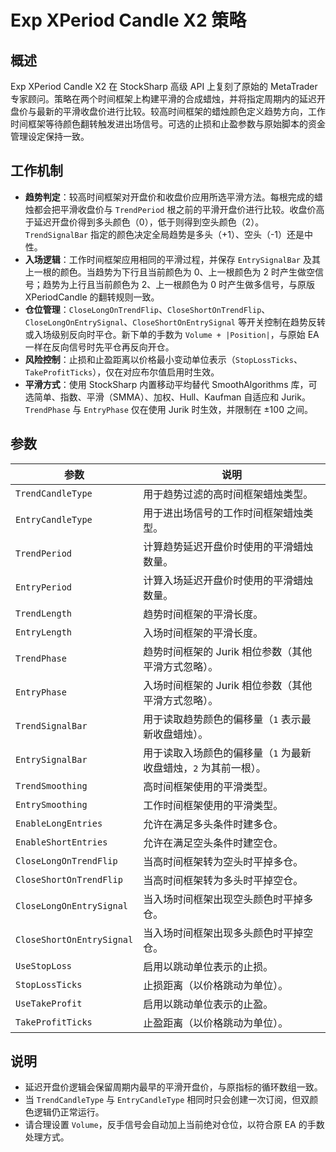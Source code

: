 # Exp XPeriod Candle X2 策略

## 概述
Exp XPeriod Candle X2 在 StockSharp 高级 API 上复刻了原始的 MetaTrader 专家顾问。策略在两个时间框架上构建平滑的合成蜡烛，并将指定周期内的延迟开盘价与最新的平滑收盘价进行比较。较高时间框架的蜡烛颜色定义趋势方向，工作时间框架等待颜色翻转触发进出场信号。可选的止损和止盈参数与原始脚本的资金管理设定保持一致。

## 工作机制
- **趋势判定**：较高时间框架对开盘价和收盘价应用所选平滑方法。每根完成的蜡烛都会把平滑收盘价与 `TrendPeriod` 根之前的平滑开盘价进行比较。收盘价高于延迟开盘价得到多头颜色（0），低于则得到空头颜色（2）。`TrendSignalBar` 指定的颜色决定全局趋势是多头（+1）、空头（-1）还是中性。
- **入场逻辑**：工作时间框架应用相同的平滑过程，并保存 `EntrySignalBar` 及其上一根的颜色。当趋势为下行且当前颜色为 0、上一根颜色为 2 时产生做空信号；趋势为上行且当前颜色为 2、上一根颜色为 0 时产生做多信号，与原版 XPeriodCandle 的翻转规则一致。
- **仓位管理**：`CloseLongOnTrendFlip`、`CloseShortOnTrendFlip`、`CloseLongOnEntrySignal`、`CloseShortOnEntrySignal` 等开关控制在趋势反转或入场级别反向时平仓。新下单的手数为 `Volume + |Position|`，与原始 EA 一样在反向信号时先平仓再反向开仓。
- **风险控制**：止损和止盈距离以价格最小变动单位表示（`StopLossTicks`、`TakeProfitTicks`），仅在对应布尔值启用时生效。
- **平滑方式**：使用 StockSharp 内置移动平均替代 SmoothAlgorithms 库，可选简单、指数、平滑（SMMA）、加权、Hull、Kaufman 自适应和 Jurik。`TrendPhase` 与 `EntryPhase` 仅在使用 Jurik 时生效，并限制在 ±100 之间。

## 参数
| 参数 | 说明 |
| --- | --- |
| `TrendCandleType` | 用于趋势过滤的高时间框架蜡烛类型。 |
| `EntryCandleType` | 用于进出场信号的工作时间框架蜡烛类型。 |
| `TrendPeriod` | 计算趋势延迟开盘价时使用的平滑蜡烛数量。 |
| `EntryPeriod` | 计算入场延迟开盘价时使用的平滑蜡烛数量。 |
| `TrendLength` | 趋势时间框架的平滑长度。 |
| `EntryLength` | 入场时间框架的平滑长度。 |
| `TrendPhase` | 趋势时间框架的 Jurik 相位参数（其他平滑方式忽略）。 |
| `EntryPhase` | 入场时间框架的 Jurik 相位参数（其他平滑方式忽略）。 |
| `TrendSignalBar` | 用于读取趋势颜色的偏移量（`1` 表示最新收盘蜡烛）。 |
| `EntrySignalBar` | 用于读取入场颜色的偏移量（`1` 为最新收盘蜡烛，`2` 为其前一根）。 |
| `TrendSmoothing` | 高时间框架使用的平滑类型。 |
| `EntrySmoothing` | 工作时间框架使用的平滑类型。 |
| `EnableLongEntries` | 允许在满足多头条件时建多仓。 |
| `EnableShortEntries` | 允许在满足空头条件时建空仓。 |
| `CloseLongOnTrendFlip` | 当高时间框架转为空头时平掉多仓。 |
| `CloseShortOnTrendFlip` | 当高时间框架转为多头时平掉空仓。 |
| `CloseLongOnEntrySignal` | 当入场时间框架出现空头颜色时平掉多仓。 |
| `CloseShortOnEntrySignal` | 当入场时间框架出现多头颜色时平掉空仓。 |
| `UseStopLoss` | 启用以跳动单位表示的止损。 |
| `StopLossTicks` | 止损距离（以价格跳动为单位）。 |
| `UseTakeProfit` | 启用以跳动单位表示的止盈。 |
| `TakeProfitTicks` | 止盈距离（以价格跳动为单位）。 |

## 说明
- 延迟开盘价逻辑会保留周期内最早的平滑开盘价，与原指标的循环数组一致。
- 当 `TrendCandleType` 与 `EntryCandleType` 相同时只会创建一次订阅，但双颜色逻辑仍正常运行。
- 请合理设置 `Volume`，反手信号会自动加上当前绝对仓位，以符合原 EA 的手数处理方式。
